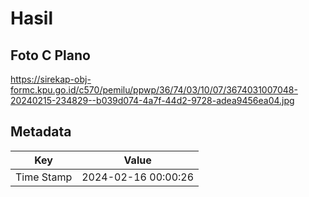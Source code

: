 # Hasil

## Foto C Plano

https://sirekap-obj-formc.kpu.go.id/c570/pemilu/ppwp/36/74/03/10/07/3674031007048-20240215-234829--b039d074-4a7f-44d2-9728-adea9456ea04.jpg


## Metadata

| Key        | Value               |
| ---------- | ------------------- |
| Time Stamp | 2024-02-16 00:00:26 |



